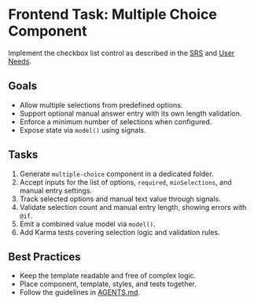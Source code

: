 # Frontend Task: Multiple Choice Component

Implement the checkbox list control as described in the [SRS](../../srs.md) and [User Needs](../../user-needs.md).

## Goals
- Allow multiple selections from predefined options.
- Support optional manual answer entry with its own length validation.
- Enforce a minimum number of selections when configured.
- Expose state via `model()` using signals.

## Tasks
1. Generate `multiple-choice` component in a dedicated folder.
2. Accept inputs for the list of options, `required`, `minSelections`, and manual entry settings.
3. Track selected options and manual text value through signals.
4. Validate selection count and manual entry length, showing errors with `@if`.
5. Emit a combined value model via `model()`.
6. Add Karma tests covering selection logic and validation rules.

## Best Practices
- Keep the template readable and free of complex logic.
- Place component, template, styles, and tests together.
- Follow the guidelines in [AGENTS.md](../../../AGENTS.md).
